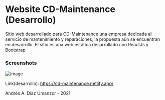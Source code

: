 # Website CD-Maintenance (Desarrollo)

Sitio web desarrollado para CD-Maintenance una empresa dedicada al servicio de mantenimiento y reparaciones, la propuesta aún se encuentran en desarrollo. El sitio es una web estática desarrollado con ReactJs y Bootstrap


### Screenshots


![image](https://user-images.githubusercontent.com/42686280/133942533-69bcc2a0-8926-45db-a034-f4dea63a0f3f.png)



Link(desarrollo): https://cd-maintenance.netlify.app/


Andrés A. Díaz Umanzor - 2021
